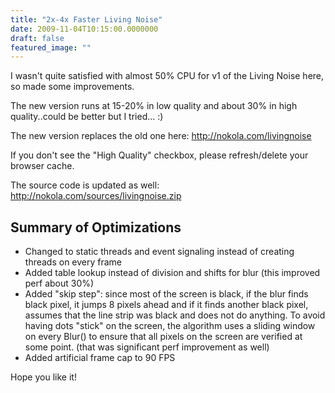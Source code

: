 ```yaml
---
title: "2x-4x Faster Living Noise"
date: 2009-11-04T10:15:00.0000000
draft: false
featured_image: ""
---
```


<p>I wasn't quite satisfied with almost 50% CPU for v1 of the Living Noise here, so made some improvements.</p>
<p>The new version runs at 15-20% in low quality and about 30% in high quality..could be better but I tried... :)</p>
<p>The new version replaces the old one here: <a href="http://nokola.com/livingnoise">http://nokola.com/livingnoise</a></p>
<p>If you don't see the "High Quality" checkbox, please refresh/delete your browser cache.</p>
<p>The source code is updated as well: <a href="http://nokola.com/sources/livingnoise.zip">http://nokola.com/sources/livingnoise.zip</a></p>
<h2>Summary of Optimizations</h2>
<ul>
<li>Changed to static threads and event signaling instead of creating threads on every frame</li>
<li>Added table lookup instead of division and shifts for blur (this improved perf about 30%)</li>
<li>Added "skip step": since most of the screen is black, if the blur finds black pixel, it jumps 8 pixels ahead and if it finds another black pixel, assumes that the line strip was black and does not do anything. To avoid having dots "stick" on the screen, the algorithm uses a sliding window on every Blur() to ensure that all pixels on the screen are verified at some point. (that was significant perf improvement as well)</li>
<li>Added artificial frame cap to 90 FPS</li>
</ul>
<p>Hope you like it!</p>
<p>&nbsp;</p>